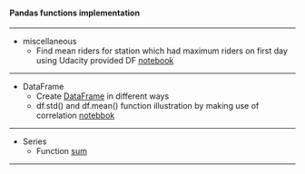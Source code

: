 #### Pandas functions implementation
---

 - miscellaneous
   - Find mean riders for station which had maximum riders on first day using Udacity provided DF [notebook](003_mean_riders_for_max_station.ipynb)
   
---
	
 - DataFrame
   - Create [DataFrame](001_DataFrame.ipynb) in different ways
   - df.std() and df.mean() function illustration by making use of correlation [notebbok](004_correlation.ipynb)
---

 - Series
	- Function [sum](002_series.sum.ipynb)

---